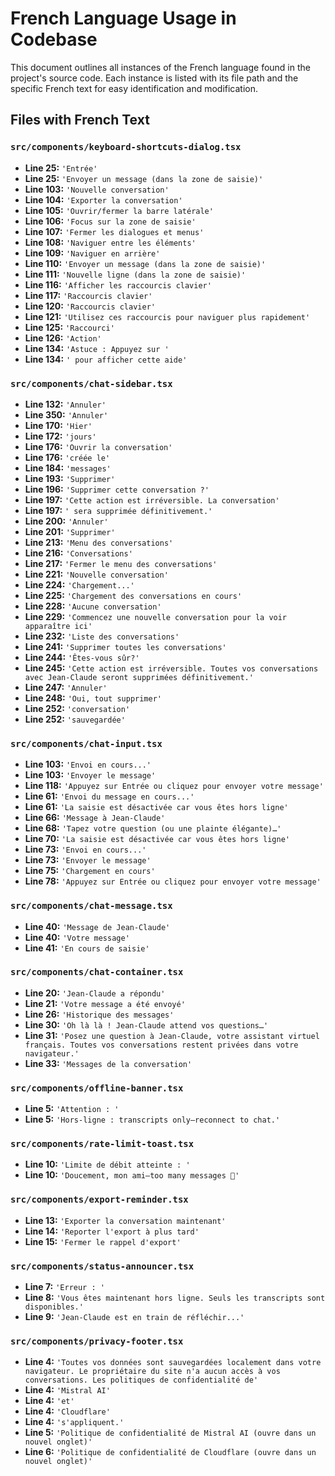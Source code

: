 # French Language Usage in Codebase

This document outlines all instances of the French language found in the project's source code. Each instance is listed with its file path and the specific French text for easy identification and modification.

## Files with French Text

### `src/components/keyboard-shortcuts-dialog.tsx`
- **Line 25:** `'Entrée'`
- **Line 25:** `'Envoyer un message (dans la zone de saisie)'`
- **Line 103:** `'Nouvelle conversation'`
- **Line 104:** `'Exporter la conversation'`
- **Line 105:** `'Ouvrir/fermer la barre latérale'`
- **Line 106:** `'Focus sur la zone de saisie'`
- **Line 107:** `'Fermer les dialogues et menus'`
- **Line 108:** `'Naviguer entre les éléments'`
- **Line 109:** `'Naviguer en arrière'`
- **Line 110:** `'Envoyer un message (dans la zone de saisie)'`
- **Line 111:** `'Nouvelle ligne (dans la zone de saisie)'`
- **Line 116:** `'Afficher les raccourcis clavier'`
- **Line 117:** `'Raccourcis clavier'`
- **Line 120:** `'Raccourcis clavier'`
- **Line 121:** `'Utilisez ces raccourcis pour naviguer plus rapidement'`
- **Line 125:** `'Raccourci'`
- **Line 126:** `'Action'`
- **Line 134:** `'Astuce : Appuyez sur '`
- **Line 134:** `' pour afficher cette aide'`

### `src/components/chat-sidebar.tsx`
- **Line 132:** `'Annuler'`
- **Line 350:** `'Annuler'`
- **Line 170:** `'Hier'`
- **Line 172:** `'jours'`
- **Line 176:** `'Ouvrir la conversation'`
- **Line 176:** `'créée le'`
- **Line 184:** `'messages'`
- **Line 193:** `'Supprimer'`
- **Line 196:** `'Supprimer cette conversation ?'`
- **Line 197:** `'Cette action est irréversible. La conversation'`
- **Line 197:** `' sera supprimée définitivement.'`
- **Line 200:** `'Annuler'`
- **Line 201:** `'Supprimer'`
- **Line 213:** `'Menu des conversations'`
- **Line 216:** `'Conversations'`
- **Line 217:** `'Fermer le menu des conversations'`
- **Line 221:** `'Nouvelle conversation'`
- **Line 224:** `'Chargement...'`
- **Line 225:** `'Chargement des conversations en cours'`
- **Line 228:** `'Aucune conversation'`
- **Line 229:** `'Commencez une nouvelle conversation pour la voir apparaître ici'`
- **Line 232:** `'Liste des conversations'`
- **Line 241:** `'Supprimer toutes les conversations'`
- **Line 244:** `'Êtes-vous sûr?'`
- **Line 245:** `'Cette action est irréversible. Toutes vos conversations avec Jean-Claude seront supprimées définitivement.'`
- **Line 247:** `'Annuler'`
- **Line 248:** `'Oui, tout supprimer'`
- **Line 252:** `'conversation'`
- **Line 252:** `'sauvegardée'`

### `src/components/chat-input.tsx`
- **Line 103:** `'Envoi en cours...'`
- **Line 103:** `'Envoyer le message'`
- **Line 118:** `'Appuyez sur Entrée ou cliquez pour envoyer votre message'`
- **Line 61:** `'Envoi du message en cours...'`
- **Line 61:** `'La saisie est désactivée car vous êtes hors ligne'`
- **Line 66:** `'Message à Jean-Claude'`
- **Line 68:** `'Tapez votre question (ou une plainte élégante)…'`
- **Line 70:** `'La saisie est désactivée car vous êtes hors ligne'`
- **Line 73:** `'Envoi en cours...'`
- **Line 73:** `'Envoyer le message'`
- **Line 75:** `'Chargement en cours'`
- **Line 78:** `'Appuyez sur Entrée ou cliquez pour envoyer votre message'`

### `src/components/chat-message.tsx`
- **Line 40:** `'Message de Jean-Claude'`
- **Line 40:** `'Votre message'`
- **Line 41:** `'En cours de saisie'`

### `src/components/chat-container.tsx`
- **Line 20:** `'Jean-Claude a répondu'`
- **Line 21:** `'Votre message a été envoyé'`
- **Line 26:** `'Historique des messages'`
- **Line 30:** `'Oh là là ! Jean-Claude attend vos questions…'`
- **Line 31:** `'Posez une question à Jean-Claude, votre assistant virtuel français. Toutes vos conversations restent privées dans votre navigateur.'`
- **Line 33:** `'Messages de la conversation'`

### `src/components/offline-banner.tsx`
- **Line 5:** `'Attention : '`
- **Line 5:** `'Hors-ligne : transcripts only—reconnect to chat.'`

### `src/components/rate-limit-toast.tsx`
- **Line 10:** `'Limite de débit atteinte : '`
- **Line 10:** `'Doucement, mon ami—too many messages 👀'`

### `src/components/export-reminder.tsx`
- **Line 13:** `'Exporter la conversation maintenant'`
- **Line 14:** `'Reporter l'export à plus tard'`
- **Line 15:** `'Fermer le rappel d'export'`

### `src/components/status-announcer.tsx`
- **Line 7:** `'Erreur : '`
- **Line 8:** `'Vous êtes maintenant hors ligne. Seuls les transcripts sont disponibles.'`
- **Line 9:** `'Jean-Claude est en train de réfléchir...'`

### `src/components/privacy-footer.tsx`
- **Line 4:** `'Toutes vos données sont sauvegardées localement dans votre navigateur. Le propriétaire du site n'a aucun accès à vos conversations. Les politiques de confidentialité de'`
- **Line 4:** `'Mistral AI'`
- **Line 4:** `'et'`
- **Line 4:** `'Cloudflare'`
- **Line 4:** `'s'appliquent.'`
- **Line 5:** `'Politique de confidentialité de Mistral AI (ouvre dans un nouvel onglet)'`
- **Line 6:** `'Politique de confidentialité de Cloudflare (ouvre dans un nouvel onglet)'`
